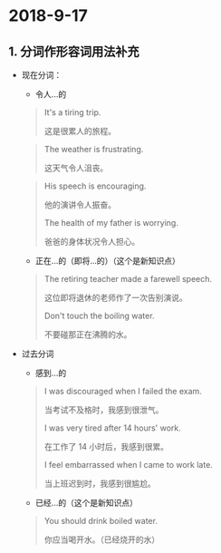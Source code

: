 # 2018-9-17

## 1. 分词作形容词用法补充

+ 现在分词：
	+ 令人...的
	> It's a tiring trip.
	> 
	> 这是很累人的旅程。
	
	> The weather is frustrating.
	> 
	> 这天气令人沮丧。

	> His speech is encouraging.
	> 
	> 他的演讲令人振奋。
	> 
	> The health of my father is worrying.
	> 
	> 爸爸的身体状况令人担心。
	+ 正在...的（即将...的）（这个是新知识点）
	> The retiring teacher made a farewell speech.
	> 
	> 这位即将退休的老师作了一次告别演说。
	> 
	> Don't touch the boiling water.
	> 
	> 不要碰那正在沸腾的水。
+ 过去分词
	+ 感到...的
	> I was discouraged when I failed the exam.
	> 
	> 当考试不及格时，我感到很泄气。
	> 
	> I was very tired after 14 hours' work.
	> 
	> 在工作了 14 小时后，我感到很累。
	> 
	> I feel embarrassed when I came to work late.
	> 
	> 当上班迟到时，我感到很尴尬。
	+ 已经...的（这个是新知识点）
	> You should drink boiled water.
	> 
	> 你应当喝开水。（已经烧开的水）